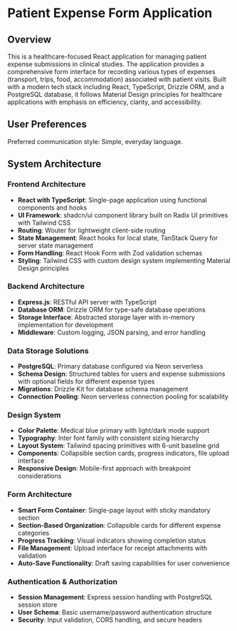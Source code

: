 # Patient Expense Form Application

## Overview

This is a healthcare-focused React application for managing patient expense submissions in clinical studies. The application provides a comprehensive form interface for recording various types of expenses (transport, trips, food, accommodation) associated with patient visits. Built with a modern tech stack including React, TypeScript, Drizzle ORM, and a PostgreSQL database, it follows Material Design principles for healthcare applications with emphasis on efficiency, clarity, and accessibility.

## User Preferences

Preferred communication style: Simple, everyday language.

## System Architecture

### Frontend Architecture
- **React with TypeScript**: Single-page application using functional components and hooks
- **UI Framework**: shadcn/ui component library built on Radix UI primitives with Tailwind CSS
- **Routing**: Wouter for lightweight client-side routing
- **State Management**: React hooks for local state, TanStack Query for server state management
- **Form Handling**: React Hook Form with Zod validation schemas
- **Styling**: Tailwind CSS with custom design system implementing Material Design principles

### Backend Architecture
- **Express.js**: RESTful API server with TypeScript
- **Database ORM**: Drizzle ORM for type-safe database operations
- **Storage Interface**: Abstracted storage layer with in-memory implementation for development
- **Middleware**: Custom logging, JSON parsing, and error handling

### Data Storage Solutions
- **PostgreSQL**: Primary database configured via Neon serverless
- **Schema Design**: Structured tables for users and expense submissions with optional fields for different expense types
- **Migrations**: Drizzle Kit for database schema management
- **Connection Pooling**: Neon serverless connection pooling for scalability

### Design System
- **Color Palette**: Medical blue primary with light/dark mode support
- **Typography**: Inter font family with consistent sizing hierarchy
- **Layout System**: Tailwind spacing primitives with 6-unit baseline grid
- **Components**: Collapsible section cards, progress indicators, file upload interface
- **Responsive Design**: Mobile-first approach with breakpoint considerations

### Form Architecture
- **Smart Form Container**: Single-page layout with sticky mandatory section
- **Section-Based Organization**: Collapsible cards for different expense categories
- **Progress Tracking**: Visual indicators showing completion status
- **File Management**: Upload interface for receipt attachments with validation
- **Auto-Save Functionality**: Draft saving capabilities for user convenience

### Authentication & Authorization
- **Session Management**: Express session handling with PostgreSQL session store
- **User Schema**: Basic username/password authentication structure
- **Security**: Input validation, CORS handling, and secure headers